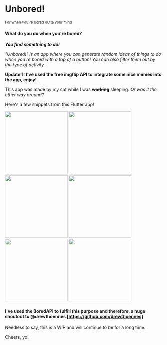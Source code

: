 # Unbored!
<sub>For when you're bored outta your mind</sub>

#### What do you do when you're bored?
***You find something to do!***

*"Unbored!" is an app where you can generate random ideas of things to do when you're bored with a tap of a button!
You can also filter them out by the type of activity.*

**Update 1: I've used the free imgflip API to integrate some nice memes into the app, enjoy!**

This app was made by my cat while I was ~~**working**~~ sleeping. _Or was it the other way around?_

Here's a few snippets from this Flutter app!


<img src="https://user-images.githubusercontent.com/22641582/218444864-3ac8a8e5-0a77-4099-84b5-509f9ef67bfa.jpg" width="200" /> <img src="https://user-images.githubusercontent.com/22641582/218444998-a0357159-e791-42e6-bfa9-f456d9d9d36e.jpg" width="200" /> <img src="https://user-images.githubusercontent.com/22641582/218445000-b7e9ba4a-6e33-4a87-be11-e709610870fb.jpg" width="200" /> <img src="https://user-images.githubusercontent.com/22641582/218983395-182b8ad3-61c5-4d41-95e2-388a74361814.jpg" width="200" /> <img src="https://user-images.githubusercontent.com/22641582/218447203-c1d847bb-23ab-4a3f-8978-a4eec1ee978f.jpg" width="200" /> <img src="https://user-images.githubusercontent.com/22641582/218725539-99d49674-70a1-40c8-af9b-66df0ff1dbfa.jpg" width="200" />


#### I've used the BoredAPI to fulfill this purpose and therefore, a huge shoutout to @drewthoennes [https://github.com/drewthoennes]

Needless to say, this is a WIP and will continue to be for a long time.

Cheers, yo!
